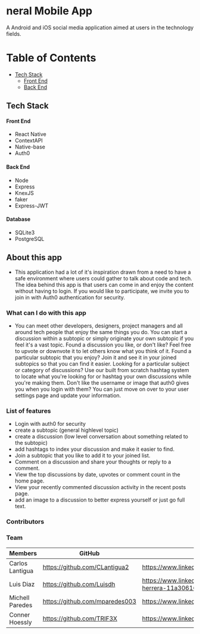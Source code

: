 # neral Mobile App
A Android and iOS social media application aimed at users in the technology fields.

# Table of Contents
- [Tech Stack](#tech-stack)
    - [Front End](#frontend-built-using)
    - [Back End](#backend-built-using)

## Tech Stack
#### Front End
 - React Native
 - ContextAPI
 - Native-base
 - Auth0

 #### Back End
 - Node
 - Express
 - KnexJS
 - faker
 - Express-JWT

 #### Database
 - SQLite3
 - PostgreSQL

## About this app
- This application had a lot of it's inspiration drawn from a need to have a safe environment where users could gather to talk about code and tech. The idea behind this app is that users can come in and enjoy the content without having to login. If you would like to participate, we invite you to join in with Auth0 authentication for security.

### What can I do with this app
- You can meet other developers, designers, project managers and all around tech people that enjoy the same things you do. You can start a discussion within a subtopic or simply originate your own subtopic if you feel it's a vast topic. Found a discussion you like, or don't like? Feel free to upvote or downvote it to let others know what you think of it. Found a particular subtopic that you enjoy? Join it and see it in your joined subtopics so that you can find it easier. Looking for a particular subject or category of discussions? Use our built from scratch hashtag system to locate what you're looking for or hashtag your own discussions while you're making them. Don't like the username or image that auth0 gives you when you login with them? You can just move on over to your user settings page and update your information.

### List of features
- Login with auth0 for security
- create a subtopic (general highlevel topic)
- create a discussion (low level conversation about something related to the subtopic)
- add hashtags to index your discussion and make it easier to find.
- Join a subtopic that you like to add it to your joined list.
- Comment on a discussion and share your thoughts or reply to a comment.
- View the top discussions by date, upvotes or comment count in the home page.
- View your recently commented discussion activity in the recent posts page.
- add an image to a discussion to better express yourself or just go full text.

### Contributors
### Team
| Members         |      GitHub   |  LinkedIn |
|-----------------|-------------  |------|
| Carlos Lantigua | https://github.com/CLantigua2 |   https://www.linkedin.com/in/carlos-lantigua/ |
| Luis Diaz       | https://github.com/Luisdh |    https://www.linkedin.com/in/luis-diaz-herrera-11a306168/ |
| Michell Paredes | https://github.com/mparedes003 | https://www.linkedin.com/in/michellegparedes |
| Conner Hoessly  | https://github.com/TRIF3X | https://www.linkedin.com/in/conner-hoessly |

